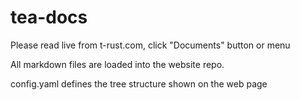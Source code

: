 # tea-docs

Please read live from t-rust.com, click "Documents" button or menu

All markdown files are loaded into the website repo. 

config.yaml defines the tree structure shown on the web page

